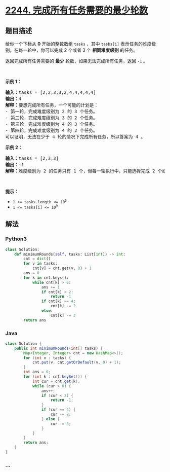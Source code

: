 # [2244. 完成所有任务需要的最少轮数](https://leetcode-cn.com/problems/minimum-rounds-to-complete-all-tasks)

## 题目描述

<!-- 这里写题目描述 -->

<p>给你一个下标从 <strong>0</strong> 开始的整数数组 <code>tasks</code> ，其中 <code>tasks[i]</code> 表示任务的难度级别。在每一轮中，你可以完成 2 个或者 3 个 <strong>相同难度级别</strong> 的任务。</p>

<p>返回完成所有任务需要的 <strong>最少</strong> 轮数，如果无法完成所有任务，返回<em> </em><code>-1</code><em> </em>。</p>

<p>&nbsp;</p>

<p><strong>示例 1：</strong></p>

<pre><strong>输入：</strong>tasks = [2,2,3,3,2,4,4,4,4,4]
<strong>输出：</strong>4
<strong>解释：</strong>要想完成所有任务，一个可能的计划是：
- 第一轮，完成难度级别为 2 的 3 个任务。 
- 第二轮，完成难度级别为 3 的 2 个任务。 
- 第三轮，完成难度级别为 4 的 3 个任务。 
- 第四轮，完成难度级别为 4 的 2 个任务。 
可以证明，无法在少于 4 轮的情况下完成所有任务，所以答案为 4 。
</pre>

<p><strong>示例 2：</strong></p>

<pre><strong>输入：</strong>tasks = [2,3,3]
<strong>输出：</strong>-1
<strong>解释：</strong>难度级别为 2 的任务只有 1 个，但每一轮执行中，只能选择完成 2 个或者 3 个相同难度级别的任务。因此，无法完成所有任务，答案为 -1 。
</pre>

<p>&nbsp;</p>

<p><strong>提示：</strong></p>

<ul>
	<li><code>1 &lt;= tasks.length &lt;= 10<sup>5</sup></code></li>
	<li><code>1 &lt;= tasks[i] &lt;= 10<sup>9</sup></code></li>
</ul>


## 解法

<!-- 这里可写通用的实现逻辑 -->

<!-- tabs:start -->

### **Python3**

<!-- 这里可写当前语言的特殊实现逻辑 -->

```python
class Solution:
    def minimumRounds(self, tasks: List[int]) -> int:
        cnt = dict()
        for v in tasks:
            cnt[v] = cnt.get(v, 0) + 1
        ans = 0
        for k in cnt.keys():
            while cnt[k] > 0:
                ans += 1
                if cnt[k] < 2:
                    return -1
                if cnt[k] == 4:
                    cnt[k] -= 2
                else:
                    cnt[k] -= 3
        return ans
```

### **Java**

<!-- 这里可写当前语言的特殊实现逻辑 -->

```java
class Solution {
    public int minimumRounds(int[] tasks) {
        Map<Integer, Integer> cnt = new HashMap<>();
        for (int v : tasks) {
            cnt.put(v, cnt.getOrDefault(v, 0) + 1);
        }
        int ans = 0;
        for (int k : cnt.keySet()) {
            int cur = cnt.get(k);
            while (cur > 0) {
                ans++;
                if (cur < 2) {
                    return -1;
                }
                if (cur == 4) {
                    cur -= 2;
                } else {
                    cur -= 3;
                }
            }
        }
        return ans;
    }
}
```

### **...**

```

```

<!-- tabs:end -->
